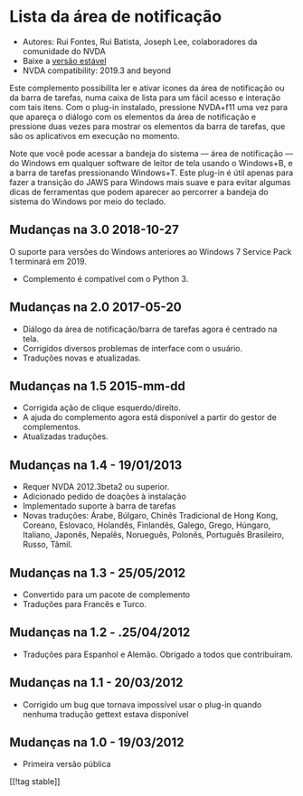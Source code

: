 # Lista da área de notificação #

*   Autores: Rui Fontes, Rui Batista, Joseph Lee, colaboradores da
    comunidade do NVDA
*   Baixe a [versão estável][1]
*   NVDA compatibility: 2019.3 and beyond


Este complemento possibilita ler e ativar ícones da área de notificação ou
da barra de tarefas, numa caixa de lista para um fácil acesso e interação
com tais itens. Com o plug-in instalado,  pressione NVDA+f11 uma vez para
que apareça o diálogo com os elementos da área de notificação e pressione
duas vezes para mostrar os elementos da barra de tarefas, que são os
aplicativos em execução no momento.

Note que você pode acessar a bandeja do sistema — área de notificação — do
Windows em qualquer software de leitor de tela usando o Windows+B, e a barra
de tarefas pressionando Windows+T. Este plug-in é útil apenas para fazer a
transição do JAWS para Windows mais suave e para evitar algumas dicas de
ferramentas que podem aparecer ao percorrer a bandeja do sistema do Windows
por meio do teclado.

## Mudanças na 3.0 2018-10-27 ##

O suporte para versões do Windows anteriores ao Windows 7 Service Pack 1
terminará em 2019.

* Complemento é compatível com o Python 3.

## Mudanças na 2.0 2017-05-20 ##

* Diálogo da área de notificação/barra de tarefas agora é centrado na tela.
* Corrigidos diversos problemas de interface com o usuário.
* Traduções novas e atualizadas.

## Mudanças na 1.5 2015-mm-dd ##

* Corrigida ação de clique esquerdo/direito.
* A ajuda do complemento agora está disponível a partir do gestor de
  complementos.
* Atualizadas traduções.

## Mudanças na 1.4 - 19/01/2013 ##

* Requer NVDA 2012.3beta2 ou superior.
* Adicionado pedido de doações à instalação
* Implementado suporte à barra de tarefas
* Novas traduções: Árabe, Búlgaro, Chinês Tradicional de Hong Kong, Coreano,
  Eslovaco, Holandês, Finlandês, Galego, Grego, Húngaro, Italiano, Japonês,
  Nepalês, Norueguês, Polonês, Português Brasileiro, Russo, Tâmil.

## Mudanças na 1.3 - 25/05/2012 ##

* Convertido para um pacote de complemento
* Traduções para Francês e Turco.

## Mudanças na 1.2 - .25/04/2012 ##

* Traduções para Espanhol e Alemão. Obrigado a todos que contribuíram.

## Mudanças na 1.1 - 20/03/2012 ##

* Corrigido um bug que tornava impossível usar o plug-in quando nenhuma
  tradução gettext estava disponível

## Mudanças na 1.0 - 19/03/2012 ##

* Primeira versão pública

[[!tag stable]]

[1]: https://addons.nvda-project.org/files/get.php?file=st
